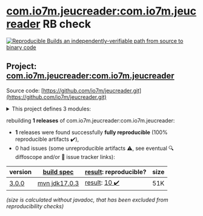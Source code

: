 [com.io7m.jeucreader:com.io7m.jeucreader](https://central.sonatype.com/artifact/com.io7m.jeucreader/com.io7m.jeucreader/3.0.0/versions) RB check
=======

[![Reproducible Builds](https://reproducible-builds.org/images/logos/rb.svg) an independently-verifiable path from source to binary code](https://reproducible-builds.org/)

## Project: [com.io7m.jeucreader:com.io7m.jeucreader](https://central.sonatype.com/artifact/com.io7m.jeucreader/com.io7m.jeucreader/3.0.0/versions)

Source code: [https://github.com/io7m/jeucreader.git](https://github.com/io7m/jeucreader.git)

<details><summary>This project defines 3 modules:</summary>

* [com.io7m.jeucreader:com.io7m.jeucreader](https://central.sonatype.com/artifact/com.io7m.jeucreader/com.io7m.jeucreader/3.0.0)
* [com.io7m.jeucreader:com.io7m.jeucreader.core](https://central.sonatype.com/artifact/com.io7m.jeucreader/com.io7m.jeucreader.core/3.0.0)
* [com.io7m.jeucreader:com.io7m.jeucreader.documentation](https://central.sonatype.com/artifact/com.io7m.jeucreader/com.io7m.jeucreader.documentation/3.0.0)
</details>

rebuilding **1 releases** of com.io7m.jeucreader:com.io7m.jeucreader:
- **1** releases were found successfully **fully reproducible** (100% reproducible artifacts :heavy_check_mark:),
- 0 had issues (some unreproducible artifacts :warning:, see eventual :mag: diffoscope and/or :memo: issue tracker links):

| version | [build spec](/BUILDSPEC.md) | [result](https://reproducible-builds.org/docs/jvm/): reproducible? | size |
| -- | --------- | ------ | -- |
| [3.0.0](https://central.sonatype.com/artifact/com.io7m.jeucreader/com.io7m.jeucreader/3.0.0/pom) | [mvn jdk17.0.3](com.io7m.jeucreader-3.0.0.buildspec) | [result](com.io7m.jeucreader-3.0.0.buildinfo): [10 :heavy_check_mark: ](com.io7m.jeucreader-3.0.0.buildcompare) | 51K |

<i>(size is calculated without javadoc, that has been excluded from reproducibility checks)</i>
